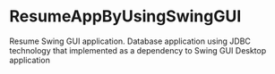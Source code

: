 # ResumeAppByUsingSwingGUI
Resume Swing GUI application.
Database application using JDBC technology that implemented as a dependency to Swing GUI Desktop application
